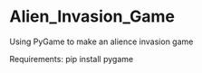 # Alien_Invasion_Game
Using PyGame to make an alience invasion game

Requirements:
pip install pygame
